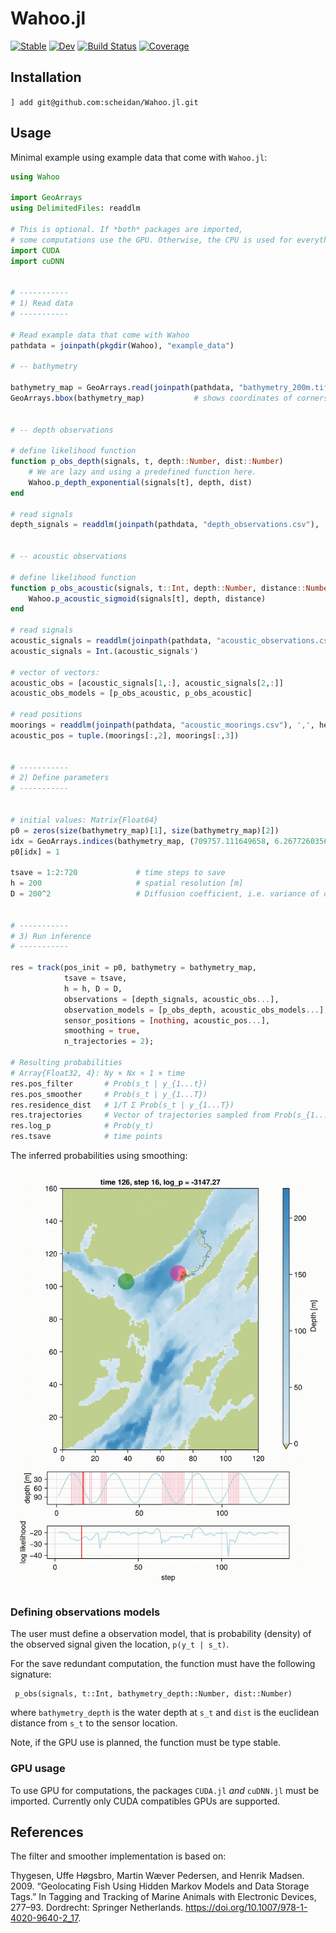 # Wahoo.jl

[![Stable](https://img.shields.io/badge/docs-stable-blue.svg)](https://scheidan.github.io/Wahoo.jl/stable/)
[![Dev](https://img.shields.io/badge/docs-dev-blue.svg)](https://scheidan.github.io/Wahoo.jl/dev/)
[![Build Status](https://github.com/scheidan/Wahoo.jl/actions/workflows/CI.yml/badge.svg?branch=main)](https://github.com/scheidan/Wahoo.jl/actions/workflows/CI.yml?query=branch%3Amain)
[![Coverage](https://codecov.io/gh/scheidan/Wahoo.jl/branch/main/graph/badge.svg)](https://codecov.io/gh/scheidan/Wahoo.jl)

## Installation

`] add git@github.com:scheidan/Wahoo.jl.git`

## Usage

Minimal example using example data that come with `Wahoo.jl`:

```Julia
using Wahoo

import GeoArrays
using DelimitedFiles: readdlm

# This is optional. If *both* packages are imported,
# some computations use the GPU. Otherwise, the CPU is used for everything.
import CUDA
import cuDNN


# -----------
# 1) Read data
# -----------

# Read example data that come with Wahoo
pathdata = joinpath(pkgdir(Wahoo), "example_data")

# -- bathymetry

bathymetry_map = GeoArrays.read(joinpath(pathdata, "bathymetry_200m.tif"))
GeoArrays.bbox(bathymetry_map)           # shows coordinates of corners


# -- depth observations

# define likelihood function
function p_obs_depth(signals, t, depth::Number, dist::Number)
	# We are lazy and using a predefined function here.
    Wahoo.p_depth_exponential(signals[t], depth, dist)
end

# read signals
depth_signals = readdlm(joinpath(pathdata, "depth_observations.csv"), ',', header=true)[1][:,2]


# -- acoustic observations

# define likelihood function
function p_obs_acoustic(signals, t::Int, depth::Number, distance::Number)
    Wahoo.p_acoustic_sigmoid(signals[t], depth, distance)
end

# read signals
acoustic_signals = readdlm(joinpath(pathdata, "acoustic_observations.csv"), ',', header=true)[1][:,2:3]
acoustic_signals = Int.(acoustic_signals')

# vector of vectors:
acoustic_obs = [acoustic_signals[1,:], acoustic_signals[2,:]]
acoustic_obs_models = [p_obs_acoustic, p_obs_acoustic]

# read positions
moorings = readdlm(joinpath(pathdata, "acoustic_moorings.csv"), ',', header=true)[1]
acoustic_pos = tuple.(moorings[:,2], moorings[:,3])


# -----------
# 2) Define parameters
# -----------


# initial values: Matrix{Float64}
p0 = zeros(size(bathymetry_map)[1], size(bathymetry_map)[2])
idx = GeoArrays.indices(bathymetry_map, (709757.111649658, 6.26772603565296e6)) # last known location of the fish
p0[idx] = 1

tsave = 1:2:720             # time steps to save
h = 200                     # spatial resolution [m]
D = 200^2                   # Diffusion coefficient, i.e. variance of one time step movement [m^2]


# -----------
# 3) Run inference
# -----------

res = track(pos_init = p0, bathymetry = bathymetry_map,
            tsave = tsave,
            h = h, D = D,
            observations = [depth_signals, acoustic_obs...],
            observation_models = [p_obs_depth, acoustic_obs_models...],
            sensor_positions = [nothing, acoustic_pos...],
            smoothing = true,
			n_trajectories = 2);

# Resulting probabilities
# Array{Float32, 4}: Ny × Nx × 1 × time
res.pos_filter       # Prob(s_t | y_{1...t})
res.pos_smoother     # Prob(s_t | y_{1...T})
res.residence_dist   # 1/T Σ Prob(s_t | y_{1...T})
res.trajectories     # Vector of trajectories sampled from Prob(s_{1...T} | y_{1...T})
res.log_p            # Prob(y_t)
res.tsave            # time points
```

The inferred probabilities using smoothing:

![animated probabilities](docs/assets/smoothing_animated.gif)


### Defining observations models

The user must define a observation model, that is probability (density) of
the observed signal given the location, `p(y_t | s_t)`.

For the save redundant computation, the function must have the following signature:
```
 p_obs(signals, t::Int, bathymetry_depth::Number, dist::Number)
```
where `bathymetry_depth` is the water depth at `s_t` and `dist` is the euclidean
distance from `s_t` to the sensor location.

Note, if the GPU use is planned, the function must be type stable.


### GPU usage

To use GPU for computations, the packages `CUDA.jl` _and_ `cuDNN.jl`
must be imported. Currently only CUDA compatibles GPUs are supported.


## References

The filter and smoother implementation is based on:

Thygesen, Uffe Høgsbro, Martin Wæver Pedersen, and Henrik
Madsen. 2009. “Geolocating Fish Using Hidden Markov Models and Data Storage Tags.” In Tagging and Tracking of Marine Animals with Electronic Devices, 277–93. Dordrecht: Springer Netherlands. https://doi.org/10.1007/978-1-4020-9640-2_17.
